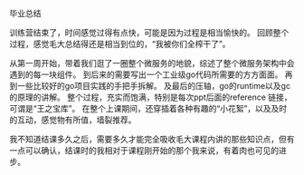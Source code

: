 毕业总结

训练营结束了，时间感觉过得有点快，可能是因为过程是相当愉快的。
回顾整个过程，感觉毛大总结得还是相当到位的，“我被你们全榨干了”。

从第一周开始，带着我们逛了一圈整个微服务的地貌，综述了整个微服务架构中会遇到的每一块组件。
到后来的需要写出一个工业级go代码所需要的方方面面。
再到一些比较好的go项目实践的手把手拆解。
及最后的压轴，go的runtime以及gc的原理的讲解。
整个过程，充实而饱满，特别是每次ppt后面的reference 链接，可谓是“王之宝库”。
在整个上课期间，还穿插着各种有趣的“小花絮”，以及及时的互动，感觉物有所值，墙裂推荐。

我不知道结课多久之后，需要多久才能完全吸收毛大课程内讲的那些知识点，但有一点可以确认，结课时的我相对于课程刚开始的那个我来说，有着肉也可见的进步。